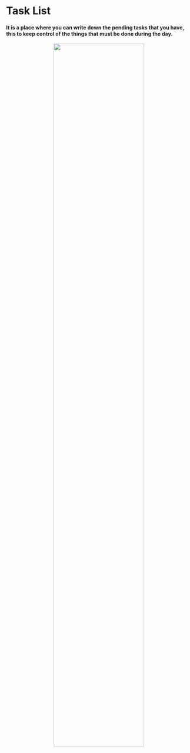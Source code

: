 # Task List
#### It is a place where you can write down the pending tasks that you have, this to keep control of the things that must be done during the day.

<p align="center"> <img src="https://portafoliodylangowner.000webhostapp.com/portafolio/images/CRUD-PHP.JPG" width="70%" text-align="center"/> </p>
